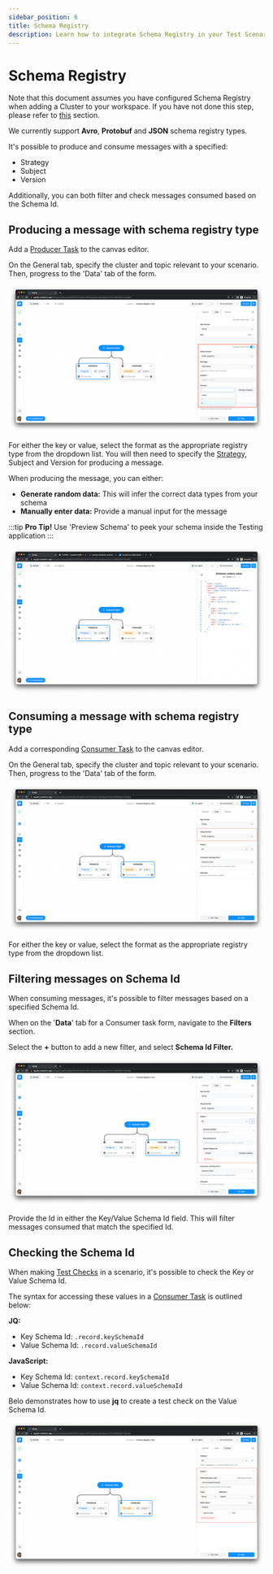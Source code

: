 ```yaml
---
sidebar_position: 6
title: Schema Registry
description: Learn how to integrate Schema Registry in your Test Scenarios
---
```


# Schema Registry

Note that this document assumes you have configured Schema Registry when adding a Cluster to your workspace. If you have not done this step, please refer to [this](https://docs.testing.conduktor.io/getting-started/connect-to-a-kafka-cluster#schema-registry) section.

We currently support **Avro**, **Protobuf** and **JSON** schema registry types.&#x20;

It's possible to produce and consume messages with a specified:

- Strategy
- Subject
- Version

Additionally, you can both filter and check messages consumed based on the Schema Id.

## Producing a message with schema registry type

Add a [Producer Task](tasks/producer-task) to the canvas editor.&#x20;

On the General tab, specify the cluster and topic relevant to your scenario. Then, progress to the 'Data' tab of the form.

![Specifying schema registry value type](<../../assets/image (8).png>)

For either the key or value, select the format as the appropriate registry type from the dropdown list. You will then need to specify the [Strategy](https://docs.confluent.io/platform/current/schema-registry/serdes-develop/index.html#sr-schemas-subject-name-strategy), Subject and Version for producing a message.

When producing the message, you can either:

- **Generate random data:** This will infer the correct data types from your schema
- **Manually enter data:** Provide a manual input for the message&#x20;

:::tip
**Pro Tip!** Use 'Preview Schema' to peek your schema inside the Testing application
:::

![Preview Schema  ](<../../assets/image (3).png>)

## Consuming a message with schema registry type

Add a corresponding [Consumer Task](tasks/consumer-task) to the canvas editor.&#x20;

On the General tab, specify the cluster and topic relevant to your scenario. Then, progress to the 'Data' tab of the form.

![](<../../assets/image (4).png>)

For either the key or value, select the format as the appropriate registry type from the dropdown list.&#x20;

## Filtering messages on Schema Id

When consuming messages, it's possible to filter messages based on a specified Schema Id.

When on the '**Data**' tab for a Consumer task form, navigate to the **Filters** section.

Select the **+** button to add a new filter, and select **Schema Id Filter.**

![Schema Id Filter](<../../assets/image (1).png>)

Provide the Id in either the Key/Value Schema Id field. This will filter messages consumed that match the specified Id.

## Checking the Schema Id

When making [Test Checks](test-checks) in a scenario, it's possible to check the Key or Value Schema Id.

The syntax for accessing these values in a [Consumer Task](tasks/consumer-task) is outlined below:

**JQ:**

- Key Schema Id: `.record.keySchemaId`
- Value Schema Id: `.record.valueSchemaId`

**JavaScript:**

- Key Schema Id: `context.record.keySchemaId`
- Value Schema Id: `context.record.valueSchemaId`

Belo demonstrates how to use **jq** to create a test check on the Value Schema Id.

![Checking Value Schema Id](<../../assets/image (6).png>)

